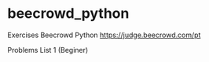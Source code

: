 # beecrowd_python
Exercises Beecrowd Python
https://judge.beecrowd.com/pt


Problems List 1 (Beginer)
